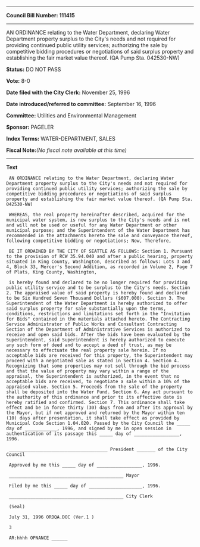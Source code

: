 

********

**Council Bill Number: 111415**
********

 AN ORDINANCE relating to the Water Department, declaring Water Department property surplus to the City's needs and not required for providing continued public utility services; authorizing the sale by competitive bidding procedures or negotiations of said surplus property and establishing the fair market value thereof. (QA Pump Sta. 042530-NW)

**Status:** DO NOT PASS
   
**Vote:** 8-0
   
**Date filed with the City Clerk:** November 25, 1996
   
   
**Date introduced/referred to committee:** September 16, 1996
   
**Committee:** Utilities and Environmental Management
   
**Sponsor:** PAGELER
   
   
**Index Terms:** WATER-DEPARTMENT, SALES

**Fiscal Note:**_(No fiscal note available at this time)_

********

**Text**
   
```
 AN ORDINANCE relating to the Water Department, declaring Water Department property surplus to the City's needs and not required for providing continued public utility services; authorizing the sale by competitive bidding procedures or negotiations of said surplus property and establishing the fair market value thereof. (QA Pump Sta. 042530-NW)

 WHEREAS, the real property hereinafter described, acquired for the municipal water system, is now surplus to the City's needs and is not and will not be used or useful for any Water Department or other municipal purpose; and the Superintendent of the Water Department has recommended in the attachments hereto the sale and conveyance thereof, following competitive bidding or negotiations; Now, Therefore,

 BE IT ORDAINED BY THE CITY OF SEATTLE AS FOLLOWS: Section 1. Pursuant to the provision of RCW 35.94.040 and after a public hearing, property situated in King County, Washington, described as follows: Lots 3 and 4, Block 33, Mercer's Second Addition, as recorded in Volume 2, Page 7 of Plats, King County, Washington,

 is hereby found and declared to be no longer required for providing public utility service and to be surplus to the City's needs. Section 2. The appraised value of said property is hereby found and declared to be Six Hundred Seven Thousand Dollars ($607,000). Section 3. The Superintendent of the Water Department is hereby authorized to offer said surplus property for sale substantially upon the terms, conditions, restrictions and limitations set forth in the "Invitation for Bids" contained in the materials attached hereto. The Contracting Service Administrator of Public Works and Consultant Contracting Section of the Department of Administrative Services is authorized to receive and open said bids. After the bids have been evaluated by the Superintendent, said Superintendent is hereby authorized to execute any such form of deed and to accept a deed of trust, as may be necessary to effectuate the real property sale herein. If no acceptable bids are received for this property, the Superintendent may proceed with a negotiated sale as stated in Section 4. Section 4. Recognizing that some properties may not sell through the bid process and that the value of property may vary within a range of the appraisal, the Superintendent is authorized, in the event that no acceptable bids are received, to negotiate a sale within a 10% of the appraised value. Section 5. Proceeds from the sale of the property shall be deposited into the Water Fund. Section 6. Any act pursuant to the authority of this ordinance and prior to its effective date is hereby ratified and confirmed. Section 7. This ordinance shall take effect and be in force thirty (30) days from and after its approval by the Mayor, but if not approved and returned by the Mayor within ten (10) days after presentation, it shall take effect as provided by Municipal Code Section 1.04.020. Passed by the City Council the _____ day of ____________, 1996, and signed by me in open session in authentication of its passage this _____ day of _________________, 1996.

 _____________________________________ President _______ of the City Council

 Approved by me this _____ day of _________________, 1996.

 ___________________________________________ Mayor

 Filed by me this _____ day of ____________________, 1996.

 ___________________________________________ City Clerk

 (Seal)

 July 31, 1996 ORDQA.DOC (Ver.1 )

 3

 AR:hhhh OPNANCE ______

```

